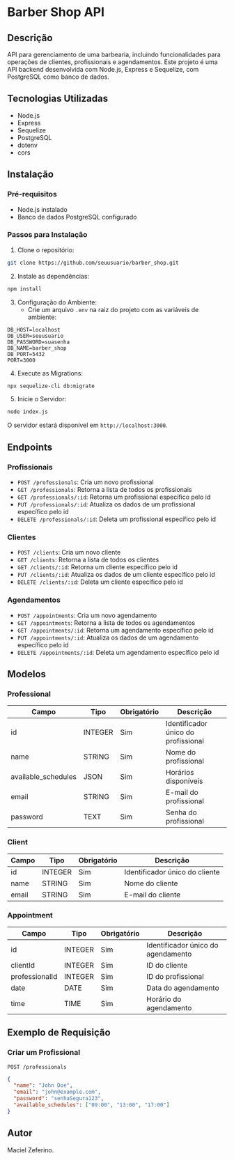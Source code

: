 # Barber Shop API

## Descrição
API para gerenciamento de uma barbearia, incluindo funcionalidades para operações de clientes, profissionais e agendamentos. Este projeto é uma API backend desenvolvida com Node.js, Express e Sequelize, com PostgreSQL como banco de dados.

## Tecnologias Utilizadas
- Node.js
- Express
- Sequelize
- PostgreSQL
- dotenv
- cors

## Instalação

### Pré-requisitos
- Node.js instalado
- Banco de dados PostgreSQL configurado

### Passos para Instalação

1. Clone o repositório:
```bash
git clone https://github.com/seuusuario/barber_shop.git
```

2. Instale as dependências:
```bash
npm install
```

3. Configuração do Ambiente:
   - Crie um arquivo `.env` na raiz do projeto com as variáveis de ambiente:
```env
DB_HOST=localhost
DB_USER=seuusuario
DB_PASSWORD=suasenha
DB_NAME=barber_shop
DB_PORT=5432
PORT=3000
```

4. Execute as Migrations:
```bash
npx sequelize-cli db:migrate
```

5. Inicie o Servidor:
```bash
node index.js
```

O servidor estará disponível em `http://localhost:3000`.

## Endpoints

### Profissionais
- `POST /professionals`: Cria um novo profissional
- `GET /professionals`: Retorna a lista de todos os profissionais
- `GET /professionals/:id`: Retorna um profissional específico pelo id
- `PUT /professionals/:id`: Atualiza os dados de um profissional específico pelo id
- `DELETE /professionals/:id`: Deleta um profissional específico pelo id

### Clientes
- `POST /clients`: Cria um novo cliente
- `GET /clients`: Retorna a lista de todos os clientes
- `GET /clients/:id`: Retorna um cliente específico pelo id
- `PUT /clients/:id`: Atualiza os dados de um cliente específico pelo id
- `DELETE /clients/:id`: Deleta um cliente específico pelo id

### Agendamentos
- `POST /appointments`: Cria um novo agendamento
- `GET /appointments`: Retorna a lista de todos os agendamentos
- `GET /appointments/:id`: Retorna um agendamento específico pelo id
- `PUT /appointments/:id`: Atualiza os dados de um agendamento específico pelo id
- `DELETE /appointments/:id`: Deleta um agendamento específico pelo id

## Modelos

### Professional
| Campo | Tipo | Obrigatório | Descrição |
|-------|------|-------------|-----------|
| id | INTEGER | Sim | Identificador único do profissional |
| name | STRING | Sim | Nome do profissional |
| available_schedules | JSON | Sim | Horários disponíveis |
| email | STRING | Sim | E-mail do profissional |
| password | TEXT | Sim | Senha do profissional |

### Client
| Campo | Tipo | Obrigatório | Descrição |
|-------|------|-------------|-----------|
| id | INTEGER | Sim | Identificador único do cliente |
| name | STRING | Sim | Nome do cliente |
| email | STRING | Sim | E-mail do cliente |

### Appointment
| Campo | Tipo | Obrigatório | Descrição |
|-------|------|-------------|-----------|
| id | INTEGER | Sim | Identificador único do agendamento |
| clientId | INTEGER | Sim | ID do cliente |
| professionalId | INTEGER | Sim | ID do profissional |
| date | DATE | Sim | Data do agendamento |
| time | TIME | Sim | Horário do agendamento |

## Exemplo de Requisição

### Criar um Profissional
```http
POST /professionals
```

```json
{
  "name": "John Doe",
  "email": "john@example.com",
  "password": "senhaSegura123",
  "available_schedules": ["09:00", "13:00", "17:00"]
}
```

## Autor
Maciel Zeferino.